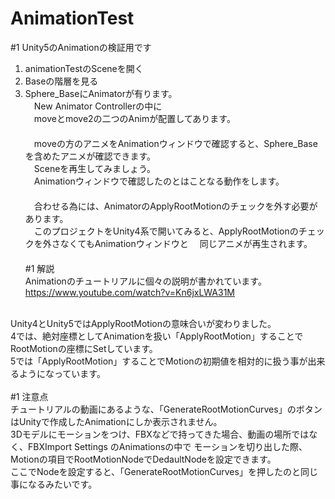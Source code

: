 # AnimationTest
#1 Unity5のAnimationの検証用です<br />
1. animationTestのSceneを開く<br />
2. Baseの階層を見る<br />
3. Sphere_BaseにAnimatorが有ります。<br />
　New Animator Controllerの中に<br />
　moveとmove2の二つのAnimが配置してあります。<br />
　<br />
　moveの方のアニメをAnimationウィンドウで確認すると、Sphere_Baseを含めたアニメが確認できます。<br />
　Sceneを再生してみましょう。<br />
　Animationウィンドウで確認したのとはことなる動作をします。<br />
　<br />
　合わせる為には、AnimatorのApplyRootMotionのチェックを外す必要があります。<br />
　このプロジェクトをUnity4系で開いてみると、ApplyRootMotionのチェックを外さなくてもAnimationウィンドウと
　同じアニメが再生されます。<br />
　<br />
#1 解説<br />
Animationのチュートリアルに個々の説明が書かれています。<br />
https://www.youtube.com/watch?v=Kn6jxLWA31M<br />
<br />
Unity4とUnity5ではApplyRootMotionの意味合いが変わりました。<br />
4では、絶対座標としてAnimationを扱い「ApplyRootMotion」することでRootMotionの座標にSetしています。<br />
5では「ApplyRootMotion」することでMotionの初期値を相対的に扱う事が出来るようになっています。<br />
<br />
#1 注意点<br />
チュートリアルの動画にあるような、「GenerateRootMotionCurves」のボタンはUnityで作成したAnimationにしか表示されません。<br />
3Dモデルにモーションをつけ、FBXなどで持ってきた場合、動画の場所ではなく、FBXImport Settings のAnimationsの中で
モーションを切り出した際、Motionの項目でRootMotionNodeでDedaultNodeを設定できます。<br />
ここでNodeを設定すると、「GenerateRootMotionCurves」を押したのと同じ事になるみたいです。<br />
